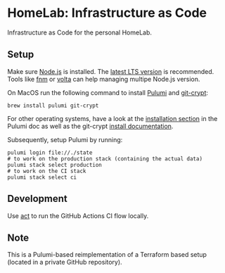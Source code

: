 # HomeLab: Infrastructure as Code

Infrastructure as Code for the personal HomeLab.

## Setup

Make sure [Node.js](https://nodejs.org/en/) is installed. The [latest LTS version](https://nodejs.org/en/download/) is recommended. Tools like [fnm](https://github.com/Schniz/fnm) or [volta](https://github.com/volta-cli/volta) can help managing multipe Node.js version.

On MacOS run the following command to install [Pulumi](https://www.pulumi.com/) and [git-crypt](https://github.com/AGWA/git-crypt):
```shell
brew install pulumi git-crypt
```
For other operating systems, have a look at the [installation section](https://www.pulumi.com/docs/get-started/install/) in the Pulumi doc as well as the git-crypt [install documentation](https://github.com/AGWA/git-crypt/blob/master/INSTALL.md).

Subsequently, setup Pulumi by running:
```shell
pulumi login file://./state
# to work on the production stack (containing the actual data)
pulumi stack select production
# to work on the CI stack
pulumi stack select ci
```

## Development

Use [act](https://github.com/nektos/act) to run the GitHub Actions CI flow locally.

## Note

This is a Pulumi-based reimplementation of a Terraform based setup (located in a private GitHub repository).
